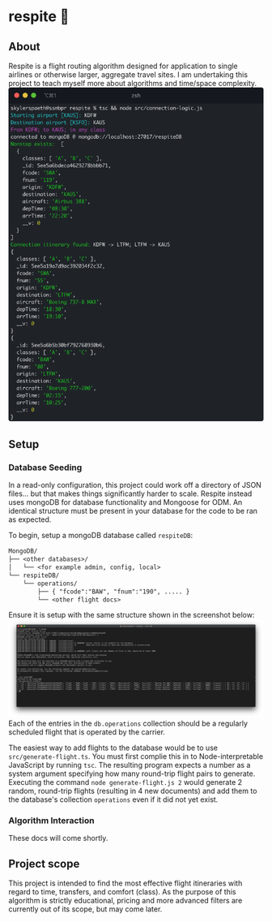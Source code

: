 # respite 🛫
## About
Respite is a flight routing algorithm designed for application to single airlines or otherwise larger, aggregate travel sites. I am undertaking this project to teach myself more about algorithms and time/space complexity.
![Screenshot](docs/about.png)

## Setup
### Database Seeding
In a read-only configuration, this project could work off a directory of JSON files... but that makes things significantly harder to scale. Respite instead uses mongoDB for database functionality and Mongoose for ODM. An identical structure must be present in your database for the code to be ran as expected.

To begin, setup a mongoDB database called `respiteDB`:
```
MongoDB/
├── <other databases>/
│   └── <for example admin, config, local>
└── respiteDB/
    └── operations/
        ├── { "fcode":"BAW", "fnum":"190", ..... }
        └── <other flight docs>
```
Ensure it is setup with the same structure shown in the screenshot below:
![Screenshot](docs/mongoShell.png)
Each of the entries in the `db.operations` collection should be a regularly scheduled flight that is operated by the carrier.

The easiest way to add flights to the database would be to use `src/generate-flight.ts`. You must first complie this in to Node-interpretable JavaScript by running `tsc`. The resulting program expects a number as a system argument specifying how many round-trip flight pairs to generate. Executing the command `node generate-flight.js 2` would generate 2 random, round-trip flights (resulting in 4 new documents) and add them to the database's collection `operations` even if it did not yet exist.
### Algorithm Interaction
These docs will come shortly.

## Project scope
This project is intended to find the most effective flight itineraries with regard to time, transfers, and comfort (class). As the purpose of this algorithm is strictly educational, pricing and more advanced filters are currently out of its scope, but may come later.
